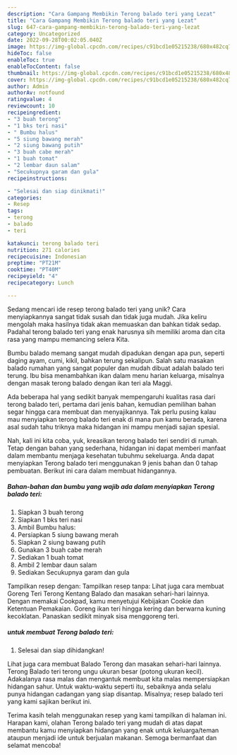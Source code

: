 ```yaml
---
description: "Cara Gampang Membikin Terong balado teri yang Lezat"
title: "Cara Gampang Membikin Terong balado teri yang Lezat"
slug: 647-cara-gampang-membikin-terong-balado-teri-yang-lezat
category: Uncategorized
date: 2022-09-28T00:02:05.040Z
image: https://img-global.cpcdn.com/recipes/c91bcd1e05215238/680x482cq70/terong-balado-teri-foto-resep-utama.jpg
hideToc: false
enableToc: true
enableTocContent: false
thumbnail: https://img-global.cpcdn.com/recipes/c91bcd1e05215238/680x482cq70/terong-balado-teri-foto-resep-utama.jpg
cover: https://img-global.cpcdn.com/recipes/c91bcd1e05215238/680x482cq70/terong-balado-teri-foto-resep-utama.jpg
author: Admin
authorAv: notfound
ratingvalue: 4
reviewcount: 10
recipeingredient:
- "3 buah terong"
- "1 bks teri nasi"
- " Bumbu halus"
- "5 siung bawang merah"
- "2 siung bawang putih"
- "3 buah cabe merah"
- "1 buah tomat"
- "2 lembar daun salam"
- "Secukupnya garam dan gula"
recipeinstructions:

- "Selesai dan siap dinikmati!"
categories:
- Resep
tags:
- terong
- balado
- teri

katakunci: terong balado teri 
nutrition: 271 calories
recipecuisine: Indonesian
preptime: "PT21M"
cooktime: "PT40M"
recipeyield: "4"
recipecategory: Lunch

---
```





Sedang mencari ide resep terong balado teri yang unik? Cara menyiapkannya sangat tidak susah dan tidak juga mudah. Jika keliru mengolah maka hasilnya tidak akan memuaskan dan bahkan tidak sedap. Padahal terong balado teri yang enak harusnya sih memiliki aroma dan cita rasa yang mampu memancing selera Kita.





Bumbu balado memang sangat mudah dipadukan dengan apa pun, seperti daging ayam, cumi, kikil, bahkan terung sekalipun. Salah satu masakan balado rumahan yang sangat populer dan mudah dibuat adalah balado teri terung. Ibu bisa menambahkan ikan dalam menu harian keluarga, misalnya dengan masak terong balado dengan ikan teri ala Maggi.

Ada beberapa hal yang sedikit banyak mempengaruhi kualitas rasa dari terong balado teri, pertama dari jenis bahan, kemudian pemilihan bahan segar hingga cara membuat dan menyajikannya. Tak perlu pusing kalau mau menyiapkan terong balado teri enak di mana pun kamu berada, karena asal sudah tahu triknya maka hidangan ini mampu menjadi sajian spesial.






Nah, kali ini kita coba, yuk, kreasikan terong balado teri sendiri di rumah. Tetap dengan bahan yang sederhana, hidangan ini dapat memberi manfaat dalam membantu menjaga kesehatan tubuhmu sekeluarga. Anda dapat menyiapkan Terong balado teri menggunakan 9 jenis bahan dan 0 tahap pembuatan. Berikut ini cara dalam membuat hidangannya.

<!--inarticleads1-->

##### Bahan-bahan dan bumbu yang wajib ada dalam menyiapkan Terong balado teri:

1. Siapkan 3 buah terong
1. Siapkan 1 bks teri nasi
1. Ambil  Bumbu halus:
1. Persiapkan 5 siung bawang merah
1. Siapkan 2 siung bawang putih
1. Gunakan 3 buah cabe merah
1. Sediakan 1 buah tomat
1. Ambil 2 lembar daun salam
1. Sediakan Secukupnya garam dan gula


Tampilkan resep dengan: Tampilkan resep tanpa: Lihat juga cara membuat Goreng Teri Terong Kentang Balado dan masakan sehari-hari lainnya. Dengan memakai Cookpad, kamu menyetujui Kebijakan Cookie dan Ketentuan Pemakaian. Goreng ikan teri hingga kering dan berwarna kuning kecoklatan. Panaskan sedikit minyak sisa menggoreng teri. 

<!--inarticleads2-->

#####  untuk membuat Terong balado teri:


1. Selesai dan siap dihidangkan!

Lihat juga cara membuat Balado Terong dan masakan sehari-hari lainnya. Terong Balado teri terong ungu ukuran besar (potong ukuran kecil). Adakalanya rasa malas dan mengantuk membuat kita malas mempersiapkan hidangan sahur. Untuk waktu-waktu seperti itu, sebaiknya anda selalu punya hidangan cadangan yang siap disantap. Misalnya; resep balado teri yang kami sajikan berikut ini. 

Terima kasih telah menggunakan resep yang kami tampilkan di halaman ini. Harapan kami, olahan Terong balado teri yang mudah di atas dapat membantu kamu menyiapkan hidangan yang enak untuk keluarga/teman ataupun menjadi ide untuk berjualan makanan. Semoga bermanfaat dan selamat mencoba!
